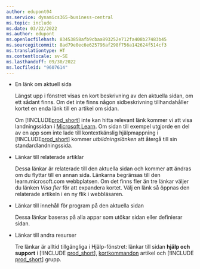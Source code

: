 ```yaml
---
author: edupont04
ms.service: dynamics365-business-central
ms.topic: include
ms.date: 03/22/2022
ms.author: edupont
ms.openlocfilehash: 83453858afb9cbaa893252e712fa408b27483b45
ms.sourcegitcommit: 8ad79e0ec6e625796af298f756a142624f514cf3
ms.translationtype: HT
ms.contentlocale: sv-SE
ms.lasthandoff: 09/30/2022
ms.locfileid: "9607614"
---
```

- En länk om aktuell sida

  Längst upp i fönstret visas en kort beskrivning av den aktuella sidan, om ett sådant finns. Om det inte finns någon sidbeskrivning tillhandahåller kortet en enda länk till en artikel om sidan.  

  Om [!INCLUDE[prod_short](prod_short.md)] inte kan hitta relevant länk kommer vi att visa landningssidan i [Microsoft Learn](/dynamics365/business-central). Om sidan till exempel utgjorde en del av en app som inte lade till kontextkänslig hjälpmappning i [!INCLUDE[prod_short](prod_short.md)] kommer *utbildningslänken* att återgå till sin standardlandningssida.  

- Länkar till relaterade artiklar

  Dessa länkar är relaterade till den aktuella sidan och kommer att ändras om du flyttar till en annan sida. Länkarna begränsas till den learn.microsoft.com webbplatsen. Om det finns fler än tre länkar väljer du länken *Visa fler* för att expandera kortet. Välj en länk så öppnas den relaterade artikeln i en ny flik i webbläsaren.  
- Länkar till innehåll för program på den aktuella sidan  

  Dessa länkar baseras på alla appar som utökar sidan eller definierar sidan.  
- Länkar till andra resurser

  Tre länkar är alltid tillgängliga i Hjälp-fönstret: länkar till sidan **hjälp och support** i [!INCLUDE [prod_short](prod_short.md)], [kortkommandon](../keyboard-shortcuts.md) artikel och [!INCLUDE [prod_short](prod_short.md)] grupp.  
